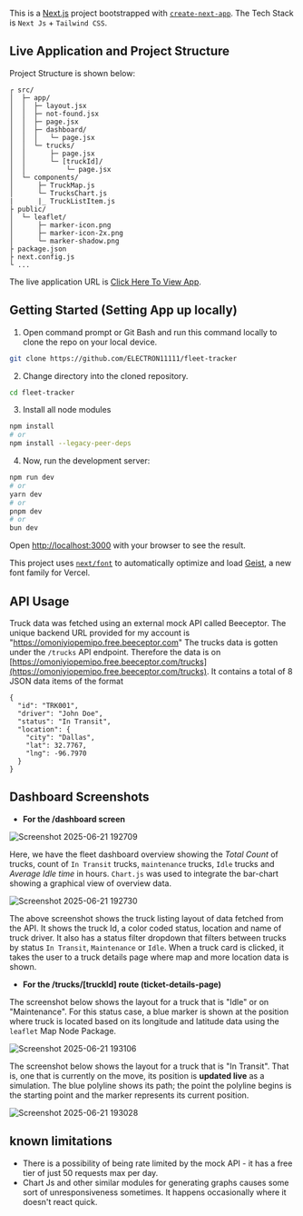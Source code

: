 This is a [Next.js](https://nextjs.org) project bootstrapped with [`create-next-app`](https://github.com/vercel/next.js/tree/canary/packages/create-next-app).
The Tech Stack is `Next Js` + `Tailwind CSS`.

## Live Application and Project Structure

Project Structure is shown below:
```
┌ src/
│  ├─ app/
│  │  ├─ layout.jsx
│  │  ├─ not-found.jsx
│  │  ├─ page.jsx
│  │  ├─ dashboard/
│  │  │   └─ page.jsx
│  │  └─ trucks/
│  │      ├─ page.jsx
│  │      └─ [truckId]/
│  │          └─ page.jsx
│  └─ components/
│      ├─ TruckMap.js
│      └─ TrucksChart.js
|      |_ TruckListItem.js
├ public/
│  └─ leaflet/
│      ├─ marker-icon.png
│      ├─ marker-icon-2x.png
│      └─ marker-shadow.png
├ package.json
├ next.config.js
└ ...
```

The live application URL is [Click Here To View App](https://fleet-tracker-seven.vercel.app/).

## Getting Started (Setting App up locally) 

1. Open command prompt or Git Bash and run this command locally to clone the repo on your local device.

```bash
git clone https://github.com/ELECTRON11111/fleet-tracker
```

2. Change directory into the cloned repository.

```bash
cd fleet-tracker
```

3. Install all node modules

```bash
npm install
# or
npm install --legacy-peer-deps
```

4. Now, run the development server:

```bash
npm run dev
# or
yarn dev
# or
pnpm dev
# or
bun dev
```

Open [http://localhost:3000](http://localhost:3000) with your browser to see the result.

This project uses [`next/font`](https://nextjs.org/docs/app/building-your-application/optimizing/fonts) to automatically optimize and load [Geist](https://vercel.com/font), a new font family for Vercel.

## API Usage

Truck data was fetched using an external mock API called Beeceptor.
The unique backend URL provided for my account is "https://omoniyiopemipo.free.beeceptor.com"
The trucks data is gotten under the `/trucks` API endpoint. Therefore the data is on [https://omoniyiopemipo.free.beeceptor.com/trucks](https://omoniyiopemipo.free.beeceptor.com/trucks).
It contains a total of 8 JSON data items of the format 

```
{
  "id": "TRK001",
  "driver": "John Doe",
  "status": "In Transit",
  "location": {
    "city": "Dallas",
    "lat": 32.7767,
    "lng": -96.7970
  }
}
```

## Dashboard Screenshots

* **For the /dashboard screen**

![Screenshot 2025-06-21 192709](https://github.com/user-attachments/assets/e828a589-ae76-4ea8-9476-e0140663c8dd)

Here, we have the fleet dashboard overview showing the *Total Count* of trucks, count of `In Transit` trucks, `maintenance` trucks, `Idle` trucks and *Average Idle time* in hours.
`Chart.js` was used to integrate the bar-chart showing a graphical view of overview data.

![Screenshot 2025-06-21 192730](https://github.com/user-attachments/assets/bd8e8558-6317-4f1e-8874-ee404631b53c)

The above screenshot shows the truck listing layout of data fetched from the API. It shows the truck Id, a color coded status, location and name of truck driver. It also has a status filter dropdown that filters between trucks by status `In Transit`, `Maintenance` or `Idle`. When a truck card is clicked, it takes the user to a truck details page where map and more location data is shown.


* **For the /trucks/[truckId] route (ticket-details-page)**

The screenshot below shows the layout for a truck that is "Idle" or on "Maintenance". For this status case, a blue marker is shown at the position where truck is located based on its longitude and latitude data using the `leaflet` Map Node Package.

![Screenshot 2025-06-21 193106](https://github.com/user-attachments/assets/fa62e4ce-49f3-4ee1-91c6-7306d4165fa2)

The screenshot below shows the layout for a truck that is "In Transit". That is, one that is currently on the move, its position is **updated live** as a simulation. The blue polyline shows its path; the point the polyline begins is the starting point and the marker represents its current position.

![Screenshot 2025-06-21 193028](https://github.com/user-attachments/assets/5f2b0613-3101-4491-ab14-3a91e59a9a30)

## known limitations

- There is a possibility of being rate limited by the mock API - it has a free tier of just 50 requests max per day.
- Chart Js and other similar modules for generating graphs causes some sort of unresponsiveness sometimes. It happens occasionally where it doesn't react quick.










